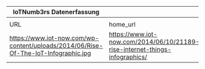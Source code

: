 |IoTNumb3rs Datenerfassung|||||||||||
| ---- | ---- | ---- | ---- | ---- | ---- | ---- | ---- | ---- | ---- | ---- |
||||||||||||
|URL|home_url|filename|device_class|device_count|market_class|market_volume|prognosis_year|publication_year|authorship_class|Dropbox folder|
|https://www.iot-now.com/wp-content/uploads/2014/06/Rise-Of-The-IoT-Infographic.jpg|https://www.iot-now.com/2014/06/10/21189-rise-internet-things-infographics/|file1_Rise-Of-The-IoT-Infographic.jpg||||||||Pattoho/20181117-1500|
